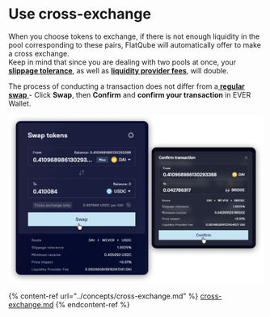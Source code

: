 # Use cross-exchange

When you choose tokens to exchange, if there is not enough liquidity in the pool corresponding to these pairs, FlatQube will automatically offer to make a cross exchange.\
Keep in mind that since you are dealing with two pools at once, your [**slippage tolerance**](../concepts/slippage-tolerance.md), as well as [**liquidity provider fees**](../concepts/fees.md), will double.

The process of conducting a transaction does not differ from a[ **regular swap** ](make-a-basic-swap.md)- Click **Swap**, then **Confirm** and **confirm your transaction** in EVER Wallet.

![](<../../../.gitbook/assets/image (199).png>)

{% content-ref url="../concepts/cross-exchange.md" %}
[cross-exchange.md](../concepts/cross-exchange.md)
{% endcontent-ref %}
